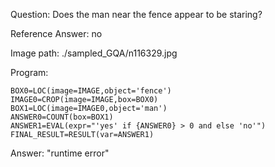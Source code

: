 Question: Does the man near the fence appear to be staring?

Reference Answer: no

Image path: ./sampled_GQA/n116329.jpg

Program:

```
BOX0=LOC(image=IMAGE,object='fence')
IMAGE0=CROP(image=IMAGE,box=BOX0)
BOX1=LOC(image=IMAGE0,object='man')
ANSWER0=COUNT(box=BOX1)
ANSWER1=EVAL(expr="'yes' if {ANSWER0} > 0 and else 'no'")
FINAL_RESULT=RESULT(var=ANSWER1)
```
Answer: "runtime error"

